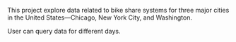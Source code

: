 This project explore data related to bike share systems for three major cities in the United States—Chicago, New York City, and Washington.

User can query data for different days. 
